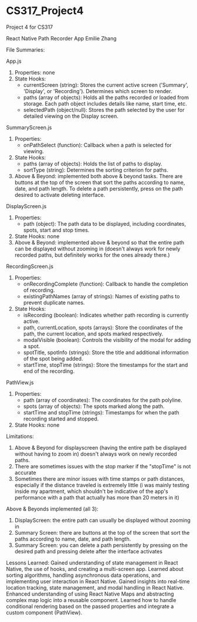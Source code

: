 # CS317_Project4
Project 4 for CS317

React Native Path Recorder App
Emilie Zhang

File Summaries:

App.js
1. Properties: none
2. State Hooks:
    - currentScreen (string): Stores the current active screen ('Summary', 'Display', or 'Recording'). Determines which screen to render.
    - paths (array of objects): Holds all the paths recorded or loaded from storage. Each path object includes details like name, start time, etc.
    - selectedPath (object/null): Stores the path selected by the user for detailed viewing on the Display screen.

SummaryScreen.js
1. Properties:
    - onPathSelect (function): Callback when a path is selected for viewing.
2. State Hooks:
    - paths (array of objects): Holds the list of paths to display.
    - sortType (string): Determines the sorting criterion for paths.
3. Above & Beyond: implemented both above & beyond tasks. There are buttons at the top of the screen that sort the paths according to name, date, and path length. To delete a path persistently, press on the path desired to activate deleting interface.

DisplayScreen.js
1. Properties: 
    - path (object): The path data to be displayed, including coordinates, spots, start and stop times.
2. State Hooks: none
3. Above & Beyond: implemented above & beyond so that the entire path can be displayed without zooming in (doesn't always work for newly recorded paths, but definitely works for the ones already there.)

RecordingScreen.js
1. Properties:
    - onRecordingComplete (function): Callback to handle the completion of recording.
    - existingPathNames (array of strings): Names of existing paths to prevent duplicate names.   
2. State Hooks:
    - isRecording (boolean): Indicates whether path recording is currently active.
    - path, currentLocation, spots (arrays): Store the coordinates of the path, the current location, and spots marked respectively.
    - modalVisible (boolean): Controls the visibility of the modal for adding a spot.
    - spotTitle, spotInfo (strings): Store the title and additional information of the spot being added.
    - startTime, stopTime (strings): Store the timestamps for the start and end of the recording.

PathView.js
1. Properties: 
    - path (array of coordinates): The coordinates for the path polyline.
    - spots (array of objects): The spots marked along the path.
    - startTime and stopTime (strings): Timestamps for when the path recording started and stopped.
2. State Hooks: none


Limitations:
1. Above & Beyond for displayscreen (having the entire path be displayed without having to zoom in) doesn't always work on newly recorded paths.
2. There are sometimes issues with the stop marker if the "stopTime" is not accurate
3. Sometimes there are minor issues with time stamps or path distances, especially if the distance traveled is extremely little (i was mainly testing inside my apartment, which shouldn't be indicative of the app's performance with a path that actually has more than 20 meters in it)


Above & Beyonds implemented (all 3):
1. DisplayScreen: the entire path can usually be displayed without zooming in 
2. Summary Screen: there are buttons at the top of the screen that sort the paths according to name, date, and path length. 
3. Summary Screen: you can delete a path persistently by pressing on the desired path and pressing delete after the interface activates 


Lessons Learned:
Gained understanding of state management in React Native, the use of hooks, and creating a multi-screen app. Learned about sorting algorithms, handling asynchronous data operations, and implementing user interaction in React Native. Gained insights into real-time location tracking, state management, and modal handling in React Native. Enhanced understanding of using React Native Maps and abstracting complex map logic into a reusable component. Learned how to handle conditional rendering based on the passed properties and integrate a custom component (PathView).

